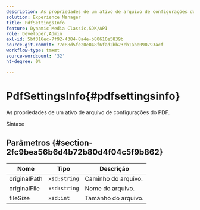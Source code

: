 ```yaml
---
description: As propriedades de um ativo de arquivo de configurações do PDF.
solution: Experience Manager
title: PdfSettingsInfo
feature: Dynamic Media Classic,SDK/API
role: Developer,Admin
exl-id: 5bf316ec-7f92-4384-8a4e-b80610e5839b
source-git-commit: 77c88d5fe20e048f6fad2bb23cb1abe090793acf
workflow-type: tm+mt
source-wordcount: '32'
ht-degree: 0%

---
```


# PdfSettingsInfo{#pdfsettingsinfo}

As propriedades de um ativo de arquivo de configurações do PDF.

Sintaxe

## Parâmetros {#section-2fc9bea56b6d4b72b80d4f04c5f9b862}

| Nome | Tipo | Descrição |
|---|---|---|
| originalPath | `xsd:string` | Caminho do arquivo. |
| originalFile | `xsd:string` | Nome do arquivo. |
| fileSize | `xsd:int` | Tamanho do arquivo. |

